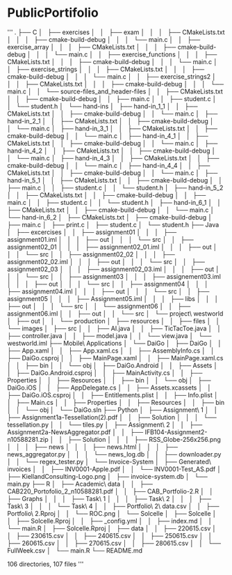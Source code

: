 # PublicPortifolio
'''
.
├── C
│   ├── exercises
│   │   ├── exam
│   │   │   ├── CMakeLists.txt
│   │   │   ├── cmake-build-debug
│   │   │   └── main.c
│   │   ├── exercise_array
│   │   │   ├── CMakeLists.txt
│   │   │   ├── cmake-build-debug
│   │   │   └── main.c
│   │   ├── exercise_functions
│   │   │   ├── CMakeLists.txt
│   │   │   ├── cmake-build-debug
│   │   │   └── main.c
│   │   ├── exercise_strings
│   │   │   ├── CMakeLists.txt
│   │   │   ├── cmake-build-debug
│   │   │   └── main.c
│   │   ├── exercise_strings2
│   │   │   ├── CMakeLists.txt
│   │   │   ├── cmake-build-debug
│   │   │   └── main.c
│   │   └── source-files_and_header-files
│   │       ├── CMakeLists.txt
│   │       ├── cmake-build-debug
│   │       ├── main.c
│   │       ├── student.c
│   │       └── student.h
│   └── hand-ins
│       ├── hand-in_1_1
│       │   ├── CMakeLists.txt
│       │   ├── cmake-build-debug
│       │   └── main.c
│       ├── hand-in_2_1
│       │   ├── CMakeLists.txt
│       │   ├── cmake-build-debug
│       │   └── main.c
│       ├── hand-in_3_1
│       │   ├── CMakeLists.txt
│       │   ├── cmake-build-debug
│       │   └── main.c
│       ├── hand-in_4_1
│       │   ├── CMakeLists.txt
│       │   ├── cmake-build-debug
│       │   └── main.c
│       ├── hand-in_4_2
│       │   ├── CMakeLists.txt
│       │   ├── cmake-build-debug
│       │   └── main.c
│       ├── hand-in_4_3
│       │   ├── CMakeLists.txt
│       │   ├── cmake-build-debug
│       │   └── main.c
│       ├── hand-in_4_4
│       │   ├── CMakeLists.txt
│       │   ├── cmake-build-debug
│       │   └── main.c
│       ├── hand-in_5_1
│       │   ├── CMakeLists.txt
│       │   ├── cmake-build-debug
│       │   ├── main.c
│       │   ├── student.c
│       │   └── student.h
│       ├── hand-in_5_2
│       │   ├── CMakeLists.txt
│       │   ├── cmake-build-debug
│       │   ├── main.c
│       │   ├── student.c
│       │   └── student.h
│       ├── hand-in_6_1
│       │   ├── CMakeLists.txt
│       │   ├── cmake-build-debug
│       │   └── main.c
│       └── hand-in_6_2
│           ├── CMakeLists.txt
│           ├── cmake-build-debug
│           ├── main.c
│           ├── print.c
│           ├── student.c
│           └── student.h
├── Java
│   ├── excercises
│   │   ├── assignment01
│   │   │   ├── assignment01.iml
│   │   │   ├── out
│   │   │   └── src
│   │   ├── assignment02_01
│   │   │   ├── assignment02_01.iml
│   │   │   ├── out
│   │   │   └── src
│   │   ├── assignment02_02
│   │   │   ├── assignment02_02.iml
│   │   │   ├── out
│   │   │   └── src
│   │   ├── assignment02_03
│   │   │   ├── assignment02_03.iml
│   │   │   ├── out
│   │   │   └── src
│   │   ├── assignment03
│   │   │   ├── assignement03.iml
│   │   │   ├── out
│   │   │   └── src
│   │   ├── assignment04
│   │   │   ├── assignment04.iml
│   │   │   ├── out
│   │   │   └── src
│   │   ├── assignment05
│   │   │   ├── Assignment05.iml
│   │   │   ├── libs
│   │   │   ├── out
│   │   │   └── src
│   │   └── assignment06
│   │       ├── assignment06.iml
│   │       ├── out
│   │       └── src
│   └── project\ westworld
│       ├── out
│       │   └── production
│       ├── resources
│       │   ├── files
│       │   └── images
│       ├── src
│       │   ├── AI.java
│       │   ├── TicTacToe.java
│       │   ├── controller.java
│       │   ├── model.java
│       │   └── view.java
│       └── westworld.iml
├── Mobile\ Applications
│   └── DaiGo
│       ├── DaiGo
│       │   ├── App.xaml
│       │   ├── App.xaml.cs
│       │   ├── AssemblyInfo.cs
│       │   ├── DaiGo.csproj
│       │   ├── MainPage.xaml
│       │   ├── MainPage.xaml.cs
│       │   ├── bin
│       │   └── obj
│       ├── DaiGo.Android
│       │   ├── Assets
│       │   ├── DaiGo.Android.csproj
│       │   ├── MainActivity.cs
│       │   ├── Properties
│       │   ├── Resources
│       │   ├── bin
│       │   └── obj
│       ├── DaiGo.iOS
│       │   ├── AppDelegate.cs
│       │   ├── Assets.xcassets
│       │   ├── DaiGo.iOS.csproj
│       │   ├── Entitlements.plist
│       │   ├── Info.plist
│       │   ├── Main.cs
│       │   ├── Properties
│       │   ├── Resources
│       │   ├── bin
│       │   └── obj
│       └── DaiGo.sln
├── Python
│   ├── Assignment\ 1
│   │   ├── Assignment1a-Tessellation(2).pdf
│   │   ├── Solution
│   │   │   └── tessellation.py
│   │   └── tiles.py
│   ├── Assignment\ 2
│   │   ├── Assignment2a-NewsAggregator.pdf
│   │   ├── IFB104-Assignment2-n10588281.zip
│   │   ├── Solution
│   │   │   ├── RSS_Globe-256x256.png
│   │   │   ├── news
│   │   │   ├── news.html
│   │   │   ├── news_aggregator.py
│   │   │   └── news_log.db
│   │   ├── downloader.py
│   │   └── regex_tester.py
│   └── Invoice-System
│       ├── Generated\ invoices
│       │   ├── INV0001-Apple.pdf
│       │   └── INV0001-Test_AS.pdf
│       ├── KiellandConsulting-Logo.png
│       ├── invoice-system.db
│       └── main.py
├── R
│   ├── Academic\ data
│   │   ├── CAB220_Portofolio_2_n10588281.pdf
│   │   ├── CAB_Portfolio-2.R
│   │   ├── Graphs
│   │   │   ├── Task\ 1
│   │   │   ├── Task\ 2
│   │   │   ├── Task\ 3
│   │   │   └── Task\ 4
│   │   ├── Portfolio\ 2\ data.csv
│   │   ├── Portfolio\ 2.Rproj
│   │   └── ROC.png
│   └── Solcelle
│       ├── Solcelle
│       │   ├── Solcelle.Rproj
│       │   ├── _config.yml
│       │   ├── index.md
│       │   └── main.R
│       ├── Solcelle.Rproj
│       ├── data
│       │   ├── 220615.csv
│       │   ├── 230615.csv
│       │   ├── 240615.csv
│       │   ├── 250615.csv
│       │   ├── 260615.csv
│       │   ├── 270615.csv
│       │   ├── 280615.csv
│       │   └── FullWeek.csv
│       └── main.R
└── README.md

106 directories, 107 files
'''
